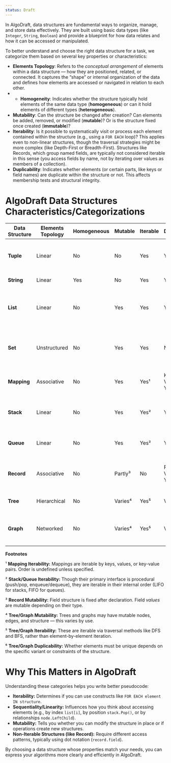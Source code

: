 ```yaml
---
status: Draft
---
```

In AlgoDraft, data structures are fundamental ways to organize, manage, and store data effectively. They are built using basic data types (like `Integer`, `String`, `Boolean`) and provide a blueprint for how data relates and how it can be accessed or manipulated.

To better understand and choose the right data structure for a task, we categorize them based on several key properties or characteristics:

*  **Elements Topology**: Refers to the _conceptual arrangement_ of elements within a data structure — how they are positioned, related, or connected. It captures the “shape” or internal organization of the data and defines how elements are accessed or navigated in relation to each other.
* * **Homogeneity**: Indicates whether the structure typically hold elements of the same data type (**homogeneous**) or can it hold elements of different types (**heterogeneous**).
* **Mutability**: Can the structure be changed after creation? Can elements be added, removed, or modified (**mutable**)? Or is the structure fixed once created (**immutable**)?
* **Iterability**: Is it possible to systematically visit or process each element contained within the structure (e.g., using a `FOR EACH` loop)? This applies even to non-linear structures, though the traversal strategies might be more complex (like Depth-First or Breadth-First). Structures like Records, which group named fields, are typically not considered iterable in this sense (you access fields by name, not by iterating over values as members of a collection).
* **Duplicability**: Indicates whether elements (or certain parts, like keys or field names) are duplicate within the structure or not. This affects membership tests and structural integrity.

# **AlgoDraft Data Structures Characteristics/Categorizations**

| Data Structure | Elements Topology | Homogeneous | Mutable | Iterable | Duplicable                | Primary Use Case                                      |
| -------------- | ----------------- | ----------- | ------- | -------- | ------------------------- | ----------------------------------------------------- |
| **Tuple**      | Linear            | No          | No      | Yes      | Yes                       | Grouping a fixed number of related, ordered items.    |
| **String**     | Linear            | Yes         | No      | Yes      | Yes                       | Representing textual data.                            |
| **List**       | Linear            | No          | Yes     | Yes      | Yes                       | Storing sequences where order matters, random access. |
| **Set**        | Unstructured      | No          | Yes     | Yes      | No                        | Storing unique items, checking membership quickly.    |
| **Mapping**    | Associative       | No          | Yes     | Yes¹     | Keys: No  <br>Values: Yes | Associating unique keys with arbitrary values.        |
| **Stack**      | Linear            | No          | Yes     | Yes²     | Yes                       | Processing items in reverse order of arrival.         |
| **Queue**      | Linear            | No          | Yes     | Yes²     | Yes                       | Processing items in order of arrival.                 |
| **Record**     | Associative       | No          | Partly³ | No       | Fields: No  Values: Yes   | Grouping related data under specific names.           |
| **Tree**       | Hierarchical      | No          | Varies⁴ | Yes⁵     | Varies⁶                   | Representing hierarchical relationships.              |
| **Graph**      | Networked         | No          | Varies⁴ | Yes⁵     | Varies⁶                   | Representing complex relationships and networks.      |

**Footnotes**

¹ **Mapping Iterability:** Mappings are iterable by keys, values, or key-value pairs. Order is undefined unless specified.

² **Stack/Queue Iterability:** Though their primary interface is procedural (push/pop, enqueue/dequeue), they are iterable in their internal order (LIFO for stacks, FIFO for queues).

³ **Record Mutability:** Field structure is fixed after declaration. Field _values_ are mutable depending on their type.

⁴ **Tree/Graph Mutability:** Trees and graphs may have mutable nodes, edges, and structure — this varies by use.

⁵ **Tree/Graph Iterability:** These are iterable via traversal methods like DFS and BFS, rather than element-by-element iteration.

⁶ **Tree/Graph Duplicability:** Whether elements must be unique depends on the specific variant or constraints of the structure.

# **Why This Matters in AlgoDraft**

Understanding these categories helps you write better pseudocode:

*   **Iterability:** Determines if you can use constructs like `FOR EACH element IN structure`.
*   **Sequentiality/Linearity:** Influences how you think about accessing elements (e.g., by index `list[i]`, by position `stack.Pop()`, or by relationships `node.LeftChild`).
*   **Mutability:** Tells you whether you can modify the structure in place or if operations create new structures.
*   **Non-Iterable Structures (like Record):** Require different access patterns, typically using dot notation (`record.field`).

By choosing a data structure whose properties match your needs, you can express your algorithms more clearly and efficiently in AlgoDraft.